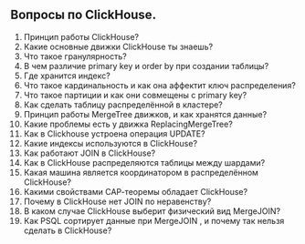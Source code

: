 ## Вопросы по ClickHouse.

1. Принцип работы ClickHouse?
2. Какие основные движки ClickHouse ты знаешь?
3. Что такое гранулярность?
4. В чем различие primary key и order by при создании таблицы?
5. Где хранится индекс?
6. Что такое кардинальность и как она аффектит ключ распределения?
7. Что такое партиции и как они совмещены с primary key?
8. Как сделать таблицу распределённой в кластере?
9. Принцип работы MergeTree движков, и как хранятся данные?
10. Какие проблемы есть у движка ReplacingMergeTree?
11. Как в Clickhouse устроена операция UPDATE?
12. Какие индексы используются в ClickHouse?
13. Как работают JOIN в ClickHouse? 
14. Как в ClickHouse распределяются таблицы между шардами?
15. Какая машина является координатором в распределённом ClickHouse?
16. Какими свойствами САР-теоремы обладает ClickHouse?
17. Почему в ClickHouse нет JOIN по неравенству?
18. В каком случае ClickHouse выберит физический вид MergeJOIN?
19. Как PSQL сортирует данные при MergeJOIN , и почему так нельзя сделать в ClickHouse?
